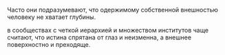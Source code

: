 Часто они подразумевают, что одержимому собственной внешностью человеку не хватает глубины.

в сообществах с четкой иерархией и множеством институтов чаще считают, что истина спрятана от глаз и неизменна, а внешнее поверхностно и преходяще.
